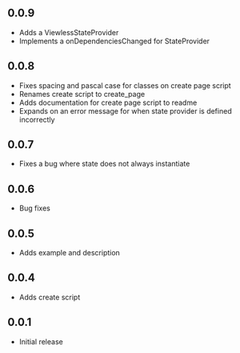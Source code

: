 ## 0.0.9

- Adds a ViewlessStateProvider
- Implements a onDependenciesChanged for StateProvider

## 0.0.8

- Fixes spacing and pascal case for classes on create page script
- Renames create script to create_page
- Adds documentation for create page script to readme
- Expands on an error message for when state provider is defined incorrectly

## 0.0.7

- Fixes a bug where state does not always instantiate

## 0.0.6

- Bug fixes

## 0.0.5

- Adds example and description

## 0.0.4

- Adds create script

## 0.0.1

- Initial release
